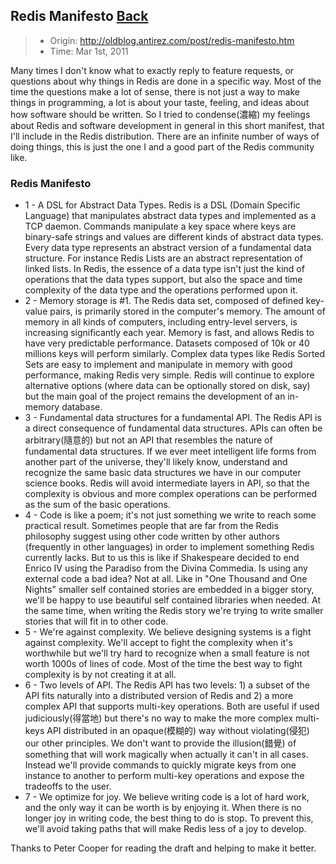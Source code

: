 ## Redis Manifesto [Back](../antirez.md)

> - Origin: http://oldblog.antirez.com/post/redis-manifesto.htm
> - Time: Mar 1st, 2011

Many times I don't know what to exactly reply to feature requests, or questions about why things in Redis are done in a specific way. Most of the time the questions make a lot of sense, there is not just a way to make things in programming, a lot is about your taste, feeling, and ideas about how software should be written. So I tried to condense(濃縮) my feelings about Redis and software development in general in this short manifest, that I'll include in the Redis distribution. There are an infinite number of ways of doing things, this is just the one I and a good part of the Redis community like.

### Redis Manifesto

* 1 - A DSL for Abstract Data Types. Redis is a DSL (Domain Specific Language) that manipulates abstract data types and implemented as a TCP daemon. Commands manipulate a key space where keys are binary-safe strings and values are different kinds of abstract data types. Every data type represents an abstract version of a fundamental data structure. For instance Redis Lists are an abstract representation of linked lists. In Redis, the essence of a data type isn't just the kind of operations that the data types support, but also the space and time complexity of the data type and the operations performed upon it.
* 2 - Memory storage is #1. The Redis data set, composed of defined key-value pairs, is primarily stored in the computer's memory. The amount of memory in all kinds of computers, including entry-level servers, is increasing significantly each year. Memory is fast, and allows Redis to have very predictable performance. Datasets composed of 10k or 40 millions keys will perform similarly. Complex data types like Redis Sorted Sets are easy to implement and manipulate in memory with good performance, making Redis very simple. Redis will continue to explore alternative options (where data can be optionally stored on disk, say) but the main goal of the project remains the development of an in-memory database.
* 3 - Fundamental data structures for a fundamental API. The Redis API is a direct consequence of fundamental data structures. APIs can often be arbitrary(隨意的) but not an API that resembles the nature of fundamental data structures. If we ever meet intelligent life forms from another part of the universe, they'll likely know, understand and recognize the same basic data structures we have in our computer science books. Redis will avoid intermediate layers in API, so that the complexity is obvious and more complex operations can be performed as the sum of the basic operations.
* 4 - Code is like a poem; it's not just something we write to reach some practical result. Sometimes people that are far from the Redis philosophy suggest using other code written by other authors (frequently in other languages) in order to implement something Redis currently lacks. But to us this is like if Shakespeare decided to end Enrico IV using the Paradiso from the Divina Commedia. Is using any external code a bad idea? Not at all. Like in "One Thousand and One Nights" smaller self contained stories are embedded in a bigger story, we'll be happy to use beautiful self contained libraries when needed. At the same time, when writing the Redis story we're trying to write smaller stories that will fit in to other code.
* 5 - We're against complexity. We believe designing systems is a fight against complexity. We'll accept to fight the complexity when it's worthwhile but we'll try hard to recognize when a small feature is not worth 1000s of lines of code. Most of the time the best way to fight complexity is by not creating it at all.
* 6 - Two levels of API. The Redis API has two levels: 1) a subset of the API fits naturally into a distributed version of Redis and 2) a more complex API that supports multi-key operations. Both are useful if used judiciously(得當地) but there's no way to make the more complex multi-keys API distributed in an opaque(模糊的) way without violating(侵犯) our other principles. We don't want to provide the illusion(錯覺) of something that will work magically when actually it can't in all cases. Instead we'll provide commands to quickly migrate keys from one instance to another to perform multi-key operations and expose the tradeoffs to the user.
* 7 - We optimize for joy. We believe writing code is a lot of hard work, and the only way it can be worth is by enjoying it. When there is no longer joy in writing code, the best thing to do is stop. To prevent this, we'll avoid taking paths that will make Redis less of a joy to develop.

Thanks to Peter Cooper for reading the draft and helping to make it better.
